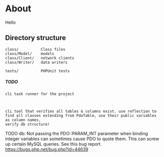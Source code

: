 # About

Hello


## Directory structure


    class/          Class files
    class/Model/    models
    class/Client/   network clients
    class/Writer/   data writers

    tests/          PHPUnit tests




##### TODO

    cli task runner for the project



    cli tool that verifies all tables & columns exist. use reflection to find all classes extending from PdoTable, use their public variables as column names,
    verify db structure!


TODO db:
    Not passing the PDO::PARAM_INT parameter when binding integer variables can sometimes cause PDO to quote them. This can screw up certain MySQL queries. See this bug report.  https://bugs.php.net/bug.php?id=44639


